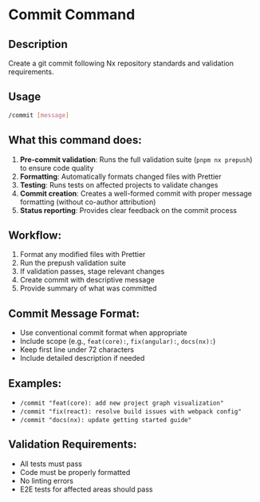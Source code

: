 # Commit Command

## Description

Create a git commit following Nx repository standards and validation requirements.

## Usage

```bash
/commit [message]
```

## What this command does:

1. **Pre-commit validation**: Runs the full validation suite (`pnpm nx prepush`) to ensure code quality
2. **Formatting**: Automatically formats changed files with Prettier
3. **Testing**: Runs tests on affected projects to validate changes
4. **Commit creation**: Creates a well-formed commit with proper message formatting (without co-author attribution)
5. **Status reporting**: Provides clear feedback on the commit process

## Workflow:

1. Format any modified files with Prettier
2. Run the prepush validation suite
3. If validation passes, stage relevant changes
4. Create commit with descriptive message
5. Provide summary of what was committed

## Commit Message Format:

- Use conventional commit format when appropriate
- Include scope (e.g., `feat(core):`, `fix(angular):`, `docs(nx):`)
- Keep first line under 72 characters
- Include detailed description if needed

## Examples:

- `/commit "feat(core): add new project graph visualization"`
- `/commit "fix(react): resolve build issues with webpack config"`
- `/commit "docs(nx): update getting started guide"`

## Validation Requirements:

- All tests must pass
- Code must be properly formatted
- No linting errors
- E2E tests for affected areas should pass

